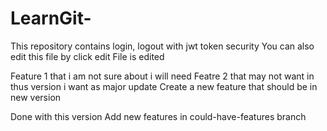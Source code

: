 # LearnGit-
This repository contains login, logout with jwt token security
You can also edit this file by click edit 
File is edited

Feature 1 that i am not sure about i will need
Featre 2 that may not want in thus version i want as major update
Create a new feature that should be in new version

Done with this version 
Add new features in could-have-features branch
